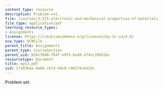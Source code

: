 ```yaml
---
content_type: resource
description: Problem set.
file: /courses/3-225-electronic-and-mechanical-properties-of-materials-fall-2007/1fa936ae4a66cbf449c0c96376c6d1dc_eps3.pdf
file_type: application/pdf
learning_resource_types:
- Assignments
license: https://creativecommons.org/licenses/by-nc-sa/4.0/
ocw_type: OCWFile
parent_title: Assignments
parent_type: CourseSection
parent_uid: b20c3948-764f-e9f5-bed0-474cc396d1bc
resourcetype: Document
title: eps3.pdf
uid: 1fa936ae-4a66-cbf4-49c0-c96376c6d1dc
---
```

Problem set.